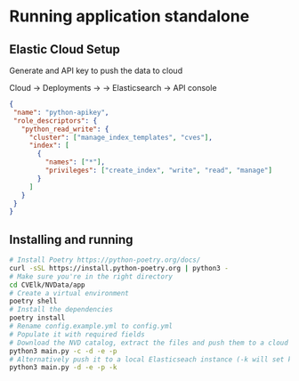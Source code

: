 # Running application standalone

## Elastic Cloud Setup

Generate and API key to push the data to cloud

Cloud -> Deployments -> <DEPLOYMENT-NAME> -> Elasticsearch -> API console

```JSON
{
 "name": "python-apikey",
 "role_descriptors": {
   "python_read_write": {
     "cluster": ["manage_index_templates", "cves"],
     "index": [
       {
         "names": ["*"],
         "privileges": ["create_index", "write", "read", "manage"]
       }
     ]
   }
 }
}
```

## Installing and running

```bash
# Install Poetry https://python-poetry.org/docs/
curl -sSL https://install.python-poetry.org | python3 -
# Make sure you're in the right directory
cd CVElk/NVData/app
# Create a virtual environment
poetry shell
# Install the dependencies 
poetry install
# Rename config.example.yml to config.yml
# Populate it with required fields
# Download the NVD catalog, extract the files and push them to a cloud instance
python3 main.py -c -d -e -p
# Alternatively push it to a local Elasticseach instance (-k will set kibana to dark theme and setup the index and dashboard)
python3 main.py -d -e -p -k
```

